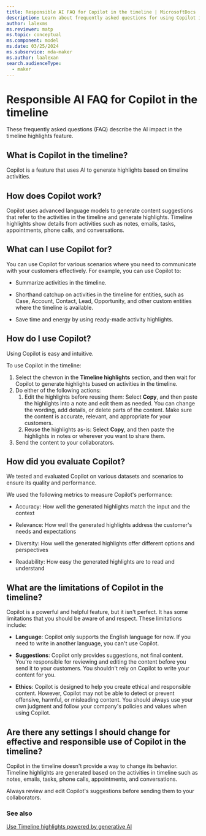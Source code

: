 ```yaml
---
title: Responsible AI FAQ for Copilot in the timeline | MicrosoftDocs
description: Learn about frequently asked questions for using Copilot in the timeline control within a model-driven app.
author: lalexms
ms.reviewer: matp
ms.topic: conceptual
ms.component: model
ms.date: 03/25/2024
ms.subservice: mda-maker
ms.author: laalexan
search.audienceType: 
  - maker
---
```


# Responsible AI FAQ for Copilot in the timeline

These frequently asked questions (FAQ) describe the AI impact in the timeline highlights feature. 

## What is Copilot in the timeline? 

Copilot is a feature that uses AI to generate highlights based on timeline activities. 

## How does Copilot work? 

Copilot uses advanced language models to generate content suggestions that refer to the activities in the timeline and generate highlights. Timeline highlights show details from activities such as notes, emails, tasks, appointments, phone calls, and conversations. 

## What can I use Copilot for? 

You can use Copilot for various scenarios where you need to communicate with your customers effectively. For example, you can use Copilot to: 

- Summarize activities in the timeline. 

- Shorthand catchup on activities in the timeline for entities, such as Case, Account, Contact, Lead, Opportunity, and other custom entities where the timeline is available. 

- Save time and energy by using ready-made activity highlights. 

## How do I use Copilot? 

Using Copilot is easy and intuitive. 

To use Copilot in the timeline: 

1. Select the chevron in the **Timeline highlights** section, and then wait for Copilot to generate highlights based on activities in the timeline.
1. Do either of the following actions:
   1. Edit the highlights before reusing them: Select **Copy**, and then paste the highlights into a note and edit them as needed. You can change the wording, add details, or delete parts of the content. Make sure the content is accurate, relevant, and appropriate for your customers.
   2. Reuse the highlights as-is: Select **Copy**, and then paste the highlights in notes or wherever you want to share them.
1. Send the content to your collaborators.

## How did you evaluate Copilot? 

We tested and evaluated Copilot on various datasets and scenarios to ensure its quality and performance. 

We used the following metrics to measure Copilot's performance: 

- Accuracy: How well the generated highlights match the input and the context 

- Relevance: How well the generated highlights address the customer's needs and expectations 

- Diversity: How well the generated highlights offer different options and perspectives 

- Readability: How easy the generated highlights are to read and understand 

## What are the limitations of Copilot in the timeline? 

Copilot is a powerful and helpful feature, but it isn't perfect. It has some limitations that you should be aware of and respect. These limitations include: 

- **Language**: Copilot only supports the English language for now. If you need to write in another language, you can't use Copilot. 

- **Suggestions**: Copilot only provides suggestions, not final content. You're responsible for reviewing and editing the content before you send it to your customers. You shouldn't rely on Copilot to write your content for you. 

- **Ethics**: Copilot is designed to help you create ethical and responsible content. However, Copilot may not be able to detect or prevent offensive, harmful, or misleading content. You should always use your own judgment and follow your company's policies and values when using Copilot. 

## Are there any settings I should change for effective and responsible use of Copilot in the timeline? 

Copilot in the timeline doesn't provide a way to change its behavior. Timeline highlights are generated based on the activities in timeline such as notes, emails, tasks, phone calls, appointments, and conversations. 

Always review and edit Copilot's suggestions before sending them to your collaborators. 

### See also 

[Use Timeline highlights powered by generative AI](../../user/add-activities.md#use-timeline-highlights-powered-by-generative-ai)
